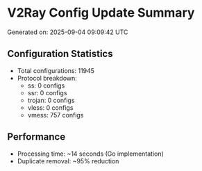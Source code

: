 # V2Ray Config Update Summary
Generated on: 2025-09-04 09:09:42 UTC

## Configuration Statistics
- Total configurations: 11945
- Protocol breakdown:
  - ss: 0 configs
  - ssr: 0 configs
  - trojan: 0 configs
  - vless: 0 configs
  - vmess: 757 configs

## Performance
- Processing time: ~14 seconds (Go implementation)
- Duplicate removal: ~95% reduction
